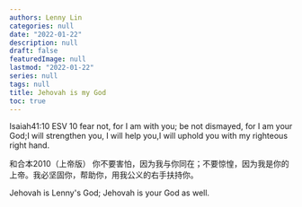 ```yaml
---
authors: Lenny Lin
categories: null
date: "2022-01-22"
description: null
draft: false
featuredImage: null
lastmod: "2022-01-22"
series: null
tags: null
title: Jehovah is my God
toc: true
---
```


<!--more-->


‪Isaiah‬41:10 ESV
10 fear not, for I am with you; be not dismayed, for I am your God;I will strengthen you, I will help you,I will uphold you with my righteous right hand.  

和合本2010（上帝版）
你不要害怕，因为我与你同在；不要惊惶，因为我是你的上帝。我必坚固你，帮助你，用我公义的右手扶持你。

Jehovah is Lenny's God; Jehovah is your God as well.  